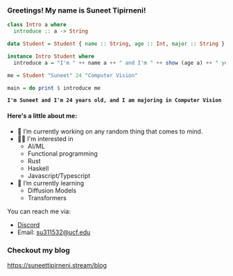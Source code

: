 ### Greetings! My name is Suneet Tipirneni!

```hs
class Intro a where
  introduce :: a -> String

data Student = Student { name :: String, age :: Int, major :: String }

instance Intro Student where
  introduce a = "I'm " ++ name a ++ " and I'm " ++ show (age a) ++ " years old, and I am majoring in " ++ major a

me = Student "Suneet" 24 "Computer Vision"

main = do print $ introduce me
```

**``I'm Suneet and I'm 24 years old, and I am majoring in Computer Vision``**

#### Here's a little about me:

- 🔭 I’m currently working on any random thing that comes to mind.
- 👨‍💻 I'm interested in
  - AI/ML  
  - Functional programming
  - Rust
  - Haskell
  - Javascript/Typescript
- 🌱 I’m currently learning
  - Diffusion Models
  - Transformers

You can reach me via:
- [Discord](https://discordapp.com/users/386337006764032002)
- Email: su311532@ucf.edu

### Checkout my blog

https://suneettipirneni.stream/blog

<!--
**suneettipirneni/suneettipirneni** is a ✨ _special_ ✨ repository because its `README.md` (this file) appears on your GitHub profile.

Here are some ideas to get you started:

- 🔭 I’m currently working on ...
  - Frontend Code + Desgin
- 🌱 I’m currently learning ...
- 👯 I’m looking to collaborate on ...
- 🤔 I’m looking for help with ...
- 💬 Ask me about ...
- 📫 How to reach me: ...
- 😄 Pronouns: ...
- ⚡ Fun fact: ...
-->
